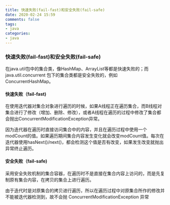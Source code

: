 ```yaml
---
title: 快速失败(fail-fast)和安全失败(fail-safe)
date: 2020-02-24 15:59
comments: false
tags: 
- java
categories: 
- java
---
```


### 快速失败(fail-fast)和安全失败(fail-safe)

在java.util包中的集合类，像HashMap、ArrayList等都是快速失败的；而java.util.concurrent 包下的集合类都是安全失败的，例如ConcurrentHashMap。

#### 快速失败（fail-fast)

在使用迭代器对集合对象进行遍历的时候，如果A线程正在遍历集合，而B线程对集合进行了修改（增加、删除、修改），或者A线程在遍历的过程中修改了集合都会抛出ConcurrentModificationException异常。

因为迭代器在遍历时直接访问集合中的内容，并且在遍历过程中使用一个modCount的值。如果遍历期间集合内容发生变化就会改变modCount值。每次在迭代器使用hasNext()/next()，都会检测这个值是否有改变，如果发生改变就抛出异常终止遍历。

#### 安全失败（fail-safe)

采用安全失败机制的集合容器，在遍历时不是直接在集合内容上访问的，而是先复制原有集合内容，在拷贝的集合上进行遍历。

由于迭代时是对原集合的拷贝进行遍历，所以在遍历过程中对原集合所作的修改并不能被迭代器检测到，故不会抛 ConcurrentModificationException 异常
